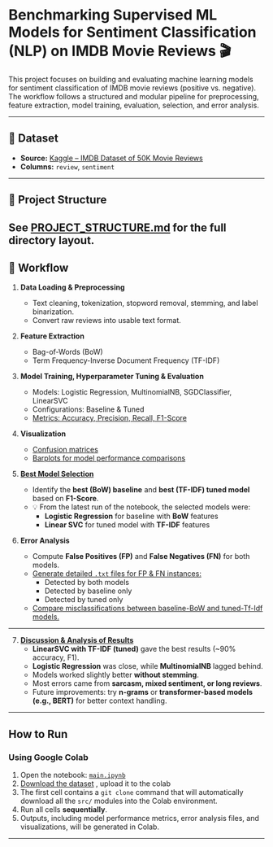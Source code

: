 # Benchmarking Supervised ML Models for Sentiment Classification (NLP) on IMDB Movie Reviews 🎬

This project focuses on building and evaluating machine learning models for sentiment classification of IMDB movie reviews (positive vs. negative). The workflow follows a structured and modular pipeline for preprocessing, feature extraction, model training, evaluation, selection, and error analysis.

---

## 📂 Dataset

- **Source:** [Kaggle – IMDB Dataset of 50K Movie Reviews](https://www.kaggle.com/datasets/lakshmi25npathi/imdb-dataset-of-50k-movie-reviews)  
- **Columns:** `review`, `sentiment`  
---

## 🧰 Project Structure
See [PROJECT_STRUCTURE.md](PROJECT_STRUCTURE.md) for the full directory layout.
---

## 🔹 Workflow

1. **Data Loading & Preprocessing**  
   - Text cleaning, tokenization, stopword removal, stemming, and label binarization.  
   - Convert raw reviews into usable text format.

2. **Feature Extraction**  
   - Bag-of-Words (BoW)  
   - Term Frequency-Inverse Document Frequency (TF-IDF)

3. **Model Training, Hyperparameter Tuning & Evaluation**  
   - Models: Logistic Regression, MultinomialNB, SGDClassifier, LinearSVC  
   - Configurations: Baseline & Tuned  
   - [Metrics: Accuracy, Precision, Recall, F1-Score](https://github.com/TuliDas/Benchmark-ML-Models-Movie-Reviews-Sentiment/blob/main/results/metrics/classification_metrics.md)  

4. **Visualization**  
   - [Confusion matrices](https://github.com/TuliDas/Benchmark-ML-Models-Movie-Reviews-Sentiment/blob/main/results/metrics/confusion_metrics_scores.md)  
   - [Barplots for model performance comparisons](https://github.com/TuliDas/Benchmark-ML-Models-Movie-Reviews-Sentiment/blob/main/results/figures/baseline-vs-tuned-accuracy-comparison.png)

5. [**Best Model Selection**](https://github.com/TuliDas/Benchmark-ML-Models-Movie-Reviews-Sentiment/blob/main/results/best-two-models.png)  
   - Identify the **best (BoW) baseline** and **best (TF-IDF) tuned model** based on **F1-Score**.  
   - 💡 From the latest run of the notebook, the selected models were:  
     - **Logistic Regression** for baseline with **BoW** features  
     - **Linear SVC** for tuned model with **TF-IDF** features
     
6. **Error Analysis**  
   - Compute **False Positives (FP)** and **False Negatives (FN)** for both models.
   - [Generate detailed `.txt` files for FP & FN instances:](https://github.com/TuliDas/Benchmark-ML-Models-Movie-Reviews-Sentiment/tree/main/results/fp_fn_lists)
     - Detected by both models
     - Detected by baseline only
     - Detected by tuned only  
   - [Compare misclassifications between baseline-BoW and tuned-Tf-Idf models.](https://github.com/TuliDas/Benchmark-ML-Models-Movie-Reviews-Sentiment/blob/main/results/reports/error_analysis.md)  
---
7. [**Discussion & Analysis of Results**](https://github.com/TuliDas/Benchmark-ML-Models-Movie-Reviews-Sentiment/blob/main/results/reports/discussion.md) 
   - **LinearSVC with TF-IDF (tuned)** gave the best results (~90% accuracy, F1).  
   - **Logistic Regression** was close, while **MultinomialNB** lagged behind.  
   - Models worked slightly better **without stemming**.  
   - Most errors came from **sarcasm, mixed sentiment, or long reviews**.  
   - Future improvements: try **n-grams** or **transformer-based models (e.g., BERT)** for better context handling. 
---

## How to Run

### Using Google Colab
1. Open the notebook: [`main.ipynb`](notebooks/main.ipynb)  
2. [Download the dataset]() , upload it to the colab   
3. The first cell contains a `git clone` command that will automatically download all the `src/` modules into the Colab environment. 
4. Run all cells **sequentially**.
5. Outputs, including model performance metrics, error analysis files, and visualizations, will be generated in Colab.  
---

